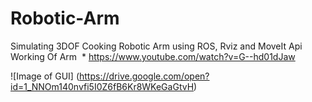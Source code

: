 # Robotic-Arm
Simulating 3DOF Cooking Robotic Arm using ROS, Rviz and MoveIt Api
Working Of Arm
  * https://www.youtube.com/watch?v=G--hd01dJaw

![Image of GUI]
(https://drive.google.com/open?id=1_NNOm140nvfi5I0Z6fB6Kr8WKeGaGtvH)
